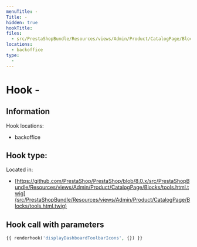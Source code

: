 ```yaml
---
menuTitle: -
Title: -
hidden: true
hookTitle: 
files:
  - src/PrestaShopBundle/Resources/views/Admin/Product/CatalogPage/Blocks/tools.html.twig
locations:
  - backoffice
type:
  - 
---
```


# Hook -

## Information

Hook locations: 
  - backoffice

Hook type: 
  - 

Located in: 
  - [https://github.com/PrestaShop/PrestaShop/blob/8.0.x/src/PrestaShopBundle/Resources/views/Admin/Product/CatalogPage/Blocks/tools.html.twig](src/PrestaShopBundle/Resources/views/Admin/Product/CatalogPage/Blocks/tools.html.twig)

## Hook call with parameters

```php
{{ renderhook('displayDashboardToolbarIcons', {}) }}
```